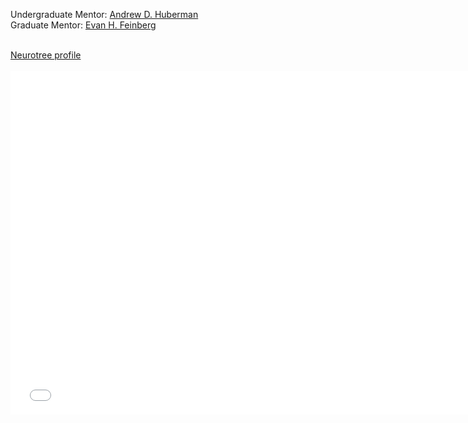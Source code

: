 Undergraduate Mentor: [Andrew D. Huberman](https://hubermanlab.com/)<br>
Graduate Mentor: [Evan H. Feinberg](http://www.evanfeinberglab.com/who-we-are)<br><br>

<div id="webaddress">
<a href="{{ site.github.neurotree_url }}"><i class="fas fa-solid fa-code-branch"></i> Neurotree profile</a>
</div>
<br>

<iframe src="{{ site.github.neurotree_url }}" width="750px" height="550px" style="border:none;"></iframe>
